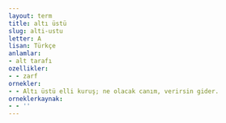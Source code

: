 ```yaml
---
layout: term
title: altı üstü
slug: alti-ustu
letter: A
lisan: Türkçe
anlamlar:
- alt tarafı
ozellikler:
- - zarf
ornekler:
- - Altı üstü elli kuruş; ne olacak canım, verirsin gider.
orneklerkaynak:
- - ''
---
```

